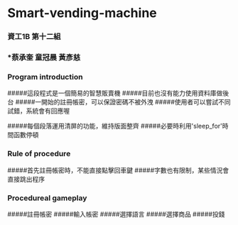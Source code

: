 # Smart-vending-machine

### 資工1B 第十二組
### *蔡承奎 童冠晨 黃彥慈
### Program introduction
#####這段程式是一個簡易的智慧販賣機
#####目前也沒有能力使用資料庫做後台
#####一開始的註冊帳密，可以保證密碼不被外洩
#####使用者可以嘗試不同試錯，系統會有回應喔

#####每個段落運用清屏的功能，維持版面整齊
#####必要時利用'sleep_for'時間函數停頓
### Rule of procedure
#####首先註冊帳密時，不能直接點擊回車鍵
#####字數也有限制，某些情況會直接跳出程序

### Procedureal gameplay
#####註冊帳密
#####輸入帳密
#####選擇語言
#####選擇商品
#####投錢

